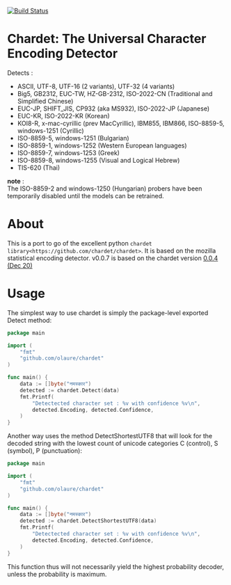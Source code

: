 [![Build Status](https://travis-ci.com/olaure/chardet.svg?branch=master)](https://travis-ci.com/olaure/chardet)

Chardet: The Universal Character Encoding Detector
==================================================


Detects :
 - ASCII, UTF-8, UTF-16 (2 variants), UTF-32 (4 variants)
 - Big5, GB2312, EUC-TW, HZ-GB-2312, ISO-2022-CN (Traditional and Simplified Chinese)
 - EUC-JP, SHIFT_JIS, CP932 (aka MS932), ISO-2022-JP (Japanese)
 - EUC-KR, ISO-2022-KR (Korean)
 - KOI8-R, x-mac-cyrillic (prev MacCyrillic), IBM855, IBM866, ISO-8859-5, windows-1251 (Cyrillic)
 - ISO-8859-5, windows-1251 (Bulgarian)
 - ISO-8859-1, windows-1252 (Western European languages)
 - ISO-8859-7, windows-1253 (Greek)
 - ISO-8859-8, windows-1255 (Visual and Logical Hebrew)
 - TIS-620 (Thai)

**note** :  
   The ISO-8859-2 and windows-1250 (Hungarian) probers have been temporarily
   disabled until the models can be retrained.

About
=====

This is a port to go of the excellent python `chardet library<https://github.com/chardet/chardet>`.
It is based on the mozilla statistical encoding detector.
v0.0.7 is based on the chardet version [0.0.4 (Dec 20)](https://github.com/chardet/chardet/releases/tag/4.0.0)


Usage
=====

The simplest way to use chardet is simply the package-level exported Detect method:

```go
package main

import (
	"fmt"
	"github.com/olaure/chardet"
)

func main() {
	data := []byte("नमस्कार")
	detected := chardet.Detect(data)
	fmt.Printf(
		"Detectected character set : %v with confidence %v\n",
		detected.Encoding, detected.Confidence,
	)
}
```

Another way uses the method DetectShortestUTF8 that will look for the decoded string with the lowest count of unicode categories C (control), S (symbol), P (punctuation):

```go
package main

import (
	"fmt"
	"github.com/olaure/chardet"
)

func main() {
	data := []byte("नमस्कार")
	detected := chardet.DetectShortestUTF8(data)
	fmt.Printf(
		"Detectected character set : %v with confidence %v\n",
		detected.Encoding, detected.Confidence,
	)
}
```

This function thus will not necessarily yield the highest probability decoder, unless the probability is maximum.
